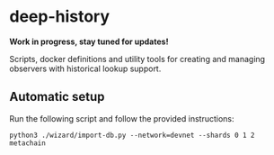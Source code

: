 # deep-history

**Work in progress, stay tuned for updates!**

Scripts, docker definitions and utility tools for creating and managing observers with historical lookup support.

## Automatic setup

Run the following script and follow the provided instructions:

```
python3 ./wizard/import-db.py --network=devnet --shards 0 1 2 metachain
```
